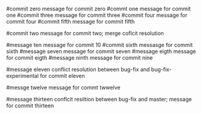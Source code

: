 #commit zero
message for commit zero
#commt one
message for commit one
#commit three
message for commit three
#commit four
message for commit four
#commit fifth
message for commit fifth

#commit two
message for commit two; merge coflcit resolution

#message ten
message for commit 10
#commit sixth
messasge for commit sixth
#message seven
message for commit seven
#message eigth
message for commit eigth
#message ninth
message for commit nine

#message eleven
conflict resolution between bug-fix and bug-fix-experimental for commit eleven

#messge twelve
message for commt twwelve

#message thirteen
conflcit resiltion between bug-fix and master; message for commit thirteen
